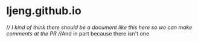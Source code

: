 # ljeng.github.io
/*/ I kind of think there should be a document like this here so we can make comments at the PR
/*/And in part because there isn't one
